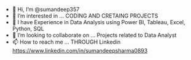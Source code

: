 - 👋 Hi, I’m @sumandeep357
- 👀 I’m interested in ... CODING AND CRETAING PROJECTS
- 🌱 I have Experience in Data Analysis using Power BI, Tableau, Excel, Python, SQL
- 💞️ I’m looking to collaborate on ... Projects related to Data Analyst
- 📫 How to reach me ... THROUGH  Linkedin https://www.linkedin.com/in/sumandeepsharma0893

<!---
sumandeep357/sumandeep357 is a ✨ special ✨ repository because its `README.md` (this file) appears on your GitHub profile.
You can click the Preview link to take a look at your changes.
--->
